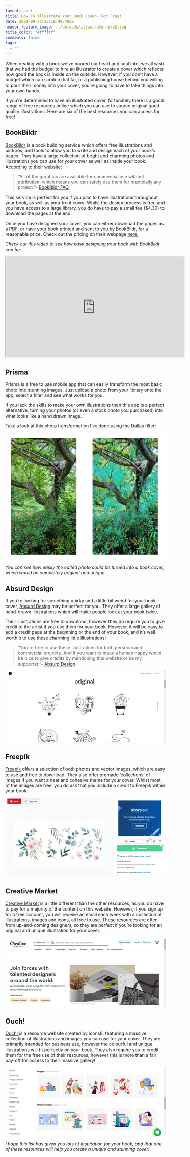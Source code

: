 ```yaml
---
layout: post
title: How To Illustrate Your Book Cover- For Free!
date: 2021-09-22T15:18:49.482Z
header_feature_image: ../uploads/illustratorhire2.jpg
title_color: "#ffffff"
comments: false
tags:
  - ""
---
```

<!--StartFragment-->

When dealing with a book we’ve poured our heart and soul into, we all wish that we had the budget to hire an illustrator to create a cover which reflects how good the book is inside on the outside. However, if you don’t have a budget which can scratch that far, or a publishing house behind you willing to pour their money into your cover, you’re going to have to take things into your own hands. 

If you’re determined to have an illustrated cover, fortunately there is a good range of free resources online which you can use to source original good quality illustrations. Here are six of the best resources you can access for free!

## BookBildr

[BookBildr](https://www.bookbildr.com/) is a book building service which offers free illustrations and pictures, and tools to allow you to write and design each of your book’s pages. They have a large collection of bright and charming photos and illustrations you can use for your cover as well as inside your book. According to their website:

> “All of the graphics are available for commercial use without attribution, which means you can safely use them for practically any project.”- [BookBildr FAQ](https://www.bookbildr.com/faq/)

This service is perfect for you if you plan to have illustrations throughout your book, as well as your front cover. Whilst the design process is free and you have access to a large library, you do have to pay a small fee ($4.30) to download the pages at the end.

Once you have designed your cover, you can either download the pages as a PDF, or have your book printed and sent to you by BookBildr, for a reasonable price. Check out the pricing on their webpage [here.](https://www.bookbildr.com/design/)

*Check out this video to see how easy designing your book with BookBildr can be:* 

<div class="video-box"><iframe width="560" height="315" src="https://www.youtube.com/embed/rLQAF0NxUS0?rel=0" allow="accelerometer; autoplay; encrypted-media; gyroscope; picture-in-picture" allowfullscreen></iframe></div>

## Prisma

Prisma is a free to use mobile app that can easily transform the most basic photo into stunning images. Just upload a photo from your library onto the app, select a filter and see what works for you.

If you lack the skills to make your own illustrations then this app is a perfect alternative, turning your photos (or even a stock photo you purchased) into what looks like a hand drawn image.

Take a look at this photo transformation I’ve done using the Dallas filter:

![](../uploads/illustrationcat.jpg)

*You can see how easily the edited photo could be turned into a book cover, which would be completely original and unique.*

## Absurd Design

If you’re looking for something quirky and a little bit weird for your book cover, [Absurd Design](https://absurd.design/) may be perfect for you. They offer a large gallery of hand-drawn illustrations which will make people look at your book twice.

Their illustrations are free to download, however they do require you to give credit to the artist if you use them for your book. However, it will be easy to add a credit page at the beginning or the end of your book, and it’s well worth it to use these charming little illustrations!

> “You're free to use these illustrations for both personal and commercial projects. And if you want to make a human happy would be nice to give credits by mentioning this website or be my supporter.”- [Absurd Design](https://absurd.design/)

![](../uploads/illustrationabsurd.png)

## Freepik

[Freepik](https://www.freepik.com/) offers a selection of both photos and vector images, which are easy to use and free to download. They also offer premade ‘collections’ of images if you want a neat and cohesive theme for your cover. Whilst most of the images are free, you do ask that you include a credit to Freepik within your book.

![](../uploads/illustrationflower.png)

## Creative Market

[Creative Market](https://creativemarket.com/) is a little different than the other resources, as you do have to pay for a majority of the content on this website. However, if you sign up for a free account, you will receive an email each week with a collection of illustrations, images and icons, all free to use. These resources are often from up-and-coming designers, so they are perfect if you’re looking for an original and unique illustration for your cover.

![](../uploads/illustrationmarket.png)

## Ouch!

[Ouch! ](https://icons8.com/illustrations)is a resource website created by icons8, featuring a massive collection of illustrations and images you can use for your cover. They are primarily intended for business use, however the colourful and unique illustrations will fit perfectly on your book. They also require you to credit them for the free use of their resources, however this is more than a fair pay-off for access to their massive gallery!

![](../uploads/illustrationouch.png)

*I hope this list has given you lots of inspiration for your book, and that one of these resources will help you create a unique and stunning cover!*

<!--EndFragment-->